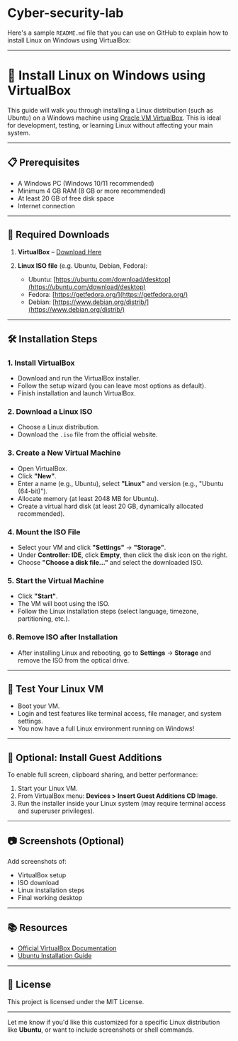 # Cyber-security-lab
Here's a sample `README.md` file that you can use on GitHub to explain how to install Linux on Windows using VirtualBox:

---

# 🐧 Install Linux on Windows using VirtualBox

This guide will walk you through installing a Linux distribution (such as Ubuntu) on a Windows machine using [Oracle VM VirtualBox](https://www.virtualbox.org/). This is ideal for development, testing, or learning Linux without affecting your main system.

---

## 📋 Prerequisites

* A Windows PC (Windows 10/11 recommended)
* Minimum 4 GB RAM (8 GB or more recommended)
* At least 20 GB of free disk space
* Internet connection

---

## 🧰 Required Downloads

1. **VirtualBox** – [Download Here](https://www.virtualbox.org/wiki/Downloads)
2. **Linux ISO file** (e.g. Ubuntu, Debian, Fedora):

   * Ubuntu: [https://ubuntu.com/download/desktop](https://ubuntu.com/download/desktop)
   * Fedora: [https://getfedora.org/](https://getfedora.org/)
   * Debian: [https://www.debian.org/distrib/](https://www.debian.org/distrib/)

---

## 🛠 Installation Steps

### 1. Install VirtualBox

* Download and run the VirtualBox installer.
* Follow the setup wizard (you can leave most options as default).
* Finish installation and launch VirtualBox.

### 2. Download a Linux ISO

* Choose a Linux distribution.
* Download the `.iso` file from the official website.

### 3. Create a New Virtual Machine

* Open VirtualBox.
* Click **"New"**.
* Enter a name (e.g., Ubuntu), select **"Linux"** and version (e.g., "Ubuntu (64-bit)").
* Allocate memory (at least 2048 MB for Ubuntu).
* Create a virtual hard disk (at least 20 GB, dynamically allocated recommended).

### 4. Mount the ISO File

* Select your VM and click **"Settings"** → **"Storage"**.
* Under **Controller: IDE**, click **Empty**, then click the disk icon on the right.
* Choose **"Choose a disk file…"** and select the downloaded ISO.

### 5. Start the Virtual Machine

* Click **"Start"**.
* The VM will boot using the ISO.
* Follow the Linux installation steps (select language, timezone, partitioning, etc.).

### 6. Remove ISO after Installation

* After installing Linux and rebooting, go to **Settings** → **Storage** and remove the ISO from the optical drive.

---

## 🧪 Test Your Linux VM

* Boot your VM.
* Login and test features like terminal access, file manager, and system settings.
* You now have a full Linux environment running on Windows!

---

## 🚀 Optional: Install Guest Additions

To enable full screen, clipboard sharing, and better performance:

1. Start your Linux VM.
2. From VirtualBox menu: **Devices > Insert Guest Additions CD Image**.
3. Run the installer inside your Linux system (may require terminal access and superuser privileges).

---

## 📷 Screenshots (Optional)

Add screenshots of:

* VirtualBox setup
* ISO download
* Linux installation steps
* Final working desktop

---

## 📚 Resources

* [Official VirtualBox Documentation](https://www.virtualbox.org/manual/)
* [Ubuntu Installation Guide](https://ubuntu.com/tutorials/install-ubuntu-desktop)

---

## 📌 License

This project is licensed under the MIT License.

---

Let me know if you'd like this customized for a specific Linux distribution like **Ubuntu**, or want to include screenshots or shell commands.
